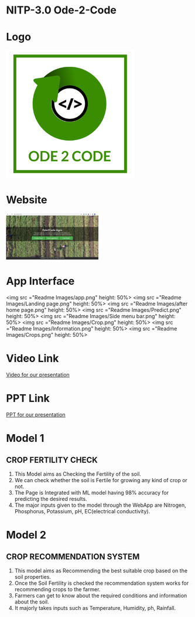 # NITP-3.0 Ode-2-Code
# Logo
<img src ="Readme Images/logo.png" width =350>

# Website
<img src ="Readme Images/website.jpeg" style="width: 50%;">

# App Interface
<img src ="Readme Images/app.png" height: 50%> <img src ="Readme Images/Landing page.png" height: 50%>
<img src ="Readme Images/after home page.png" height: 50%> <img src ="Readme Images/Predict.png" height: 50%> 
<img src ="Readme Images/Side menu bar.png" height: 50%> <img src ="Readme Images/Crop.png" height: 50%>
<img src ="Readme Images/Information.png" height: 50%> <img src ="Readme Images/Crops.png" height: 50%>


# Video Link
<a href="url">Video for our presentation</a>

# PPT Link
<a href="url">PPT for our presentation</a>

# Model 1
  ## CROP FERTILITY CHECK
  1. This Model aims as Checking the Fertility of the soil.
  2. We can check whether the soil is Fertile for growing any kind of crop or not.
  3. The Page is Integrated with ML model having 98% accuracy for predicting the desired results.
  4. The major inputs given to the model through the WebApp are Nitrogen, Phosphorus, Potassium, pH, EC(electrical conductivity).
  
# Model 2
 ## CROP RECOMMENDATION SYSTEM
  1. This model aims as Recommending the best suitable crop based on the soil properties.
  2. Once the Soil Fertility is checked the recommendation system works for recommending crops to the farmer.
  3. Farmers can get to know about the required conditions and information about the soil.
  4. It majorly takes inputs such as Temperature, Humidity, ph, Rainfall.
